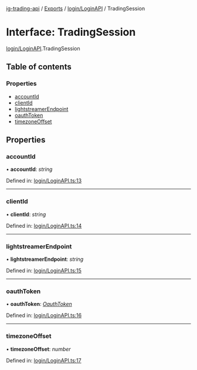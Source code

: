 [ig-trading-api](../README.md) / [Exports](../modules.md) / [login/LoginAPI](../modules/login_loginapi.md) / TradingSession

# Interface: TradingSession

[login/LoginAPI](../modules/login_loginapi.md).TradingSession

## Table of contents

### Properties

- [accountId](login_loginapi.tradingsession.md#accountid)
- [clientId](login_loginapi.tradingsession.md#clientid)
- [lightstreamerEndpoint](login_loginapi.tradingsession.md#lightstreamerendpoint)
- [oauthToken](login_loginapi.tradingsession.md#oauthtoken)
- [timezoneOffset](login_loginapi.tradingsession.md#timezoneoffset)

## Properties

### accountId

• **accountId**: _string_

Defined in: [login/LoginAPI.ts:13](https://github.com/bennycode/ig-trading-api/blob/8f9d994/src/login/LoginAPI.ts#L13)

---

### clientId

• **clientId**: _string_

Defined in: [login/LoginAPI.ts:14](https://github.com/bennycode/ig-trading-api/blob/8f9d994/src/login/LoginAPI.ts#L14)

---

### lightstreamerEndpoint

• **lightstreamerEndpoint**: _string_

Defined in: [login/LoginAPI.ts:15](https://github.com/bennycode/ig-trading-api/blob/8f9d994/src/login/LoginAPI.ts#L15)

---

### oauthToken

• **oauthToken**: [_OauthToken_](login_loginapi.oauthtoken.md)

Defined in: [login/LoginAPI.ts:16](https://github.com/bennycode/ig-trading-api/blob/8f9d994/src/login/LoginAPI.ts#L16)

---

### timezoneOffset

• **timezoneOffset**: _number_

Defined in: [login/LoginAPI.ts:17](https://github.com/bennycode/ig-trading-api/blob/8f9d994/src/login/LoginAPI.ts#L17)
